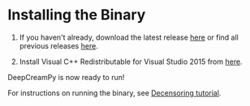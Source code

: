 # Installing the Binary

1. If you haven't already, download the latest release [here](https://github.com/deeppomf/DeepCreamPy/releases/latest) or find all previous releases [here](https://github.com/deeppomf/DeepCreamPy/releases).

2. Install Visual C++ Redistributable for Visual Studio 2015 from [here](https://www.microsoft.com/en-us/download/details.aspx?id=53587).

DeepCreamPy is now ready to run!

For instructions on running the binary, see [Decensoring tutorial](USAGE.md).
